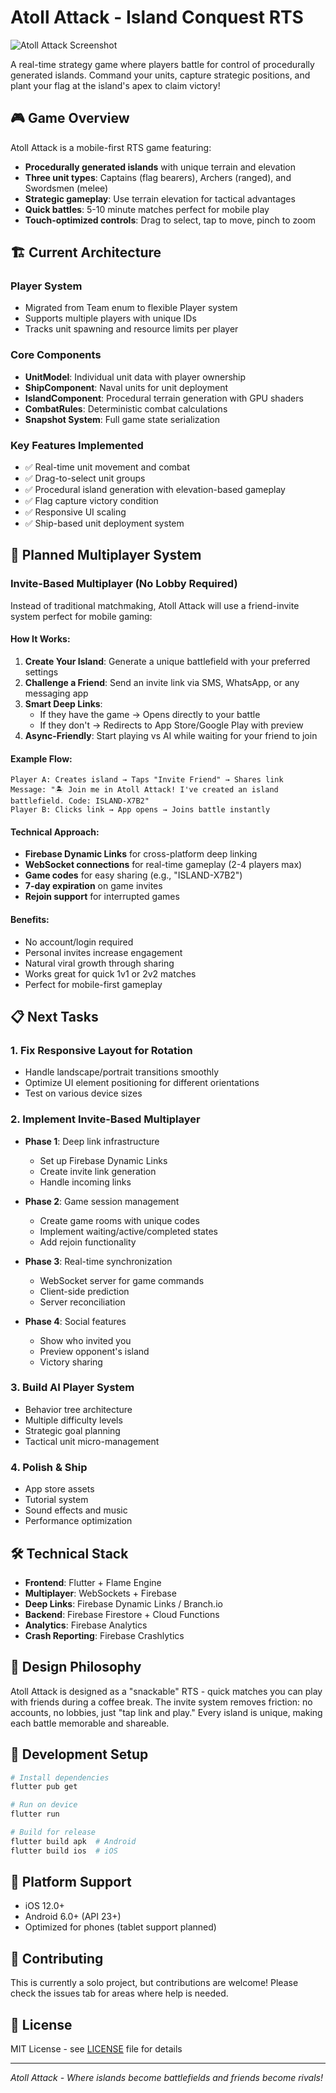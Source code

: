 # Atoll Attack - Island Conquest RTS

![Atoll Attack Screenshot](screenshot.png)

A real-time strategy game where players battle for control of procedurally generated islands. Command your units, capture strategic positions, and plant your flag at the island's apex to claim victory!

## 🎮 Game Overview

Atoll Attack is a mobile-first RTS game featuring:
- **Procedurally generated islands** with unique terrain and elevation
- **Three unit types**: Captains (flag bearers), Archers (ranged), and Swordsmen (melee)
- **Strategic gameplay**: Use terrain elevation for tactical advantages
- **Quick battles**: 5-10 minute matches perfect for mobile play
- **Touch-optimized controls**: Drag to select, tap to move, pinch to zoom

## 🏗️ Current Architecture

### Player System
- Migrated from Team enum to flexible Player system
- Supports multiple players with unique IDs
- Tracks unit spawning and resource limits per player

### Core Components
- **UnitModel**: Individual unit data with player ownership
- **ShipComponent**: Naval units for unit deployment
- **IslandComponent**: Procedural terrain generation with GPU shaders
- **CombatRules**: Deterministic combat calculations
- **Snapshot System**: Full game state serialization

### Key Features Implemented
- ✅ Real-time unit movement and combat
- ✅ Drag-to-select unit groups
- ✅ Procedural island generation with elevation-based gameplay
- ✅ Flag capture victory condition
- ✅ Responsive UI scaling
- ✅ Ship-based unit deployment system

## 🚀 Planned Multiplayer System

### Invite-Based Multiplayer (No Lobby Required)
Instead of traditional matchmaking, Atoll Attack will use a friend-invite system perfect for mobile gaming:

#### How It Works:
1. **Create Your Island**: Generate a unique battlefield with your preferred settings
2. **Challenge a Friend**: Send an invite link via SMS, WhatsApp, or any messaging app
3. **Smart Deep Links**: 
   - If they have the game → Opens directly to your battle
   - If they don't → Redirects to App Store/Google Play with preview
4. **Async-Friendly**: Start playing vs AI while waiting for your friend to join

#### Example Flow:
```
Player A: Creates island → Taps "Invite Friend" → Shares link
Message: "🏝️ Join me in Atoll Attack! I've created an island battlefield. Code: ISLAND-X7B2"
Player B: Clicks link → App opens → Joins battle instantly
```

#### Technical Approach:
- **Firebase Dynamic Links** for cross-platform deep linking
- **WebSocket connections** for real-time gameplay (2-4 players max)
- **Game codes** for easy sharing (e.g., "ISLAND-X7B2")
- **7-day expiration** on game invites
- **Rejoin support** for interrupted games

#### Benefits:
- No account/login required
- Personal invites increase engagement
- Natural viral growth through sharing
- Works great for quick 1v1 or 2v2 matches
- Perfect for mobile-first gameplay

## 📋 Next Tasks

### 1. Fix Responsive Layout for Rotation
- Handle landscape/portrait transitions smoothly
- Optimize UI element positioning for different orientations
- Test on various device sizes

### 2. Implement Invite-Based Multiplayer
- **Phase 1**: Deep link infrastructure
  - Set up Firebase Dynamic Links
  - Create invite link generation
  - Handle incoming links
  
- **Phase 2**: Game session management
  - Create game rooms with unique codes
  - Implement waiting/active/completed states
  - Add rejoin functionality
  
- **Phase 3**: Real-time synchronization
  - WebSocket server for game commands
  - Client-side prediction
  - Server reconciliation
  
- **Phase 4**: Social features
  - Show who invited you
  - Preview opponent's island
  - Victory sharing

### 3. Build AI Player System
- Behavior tree architecture
- Multiple difficulty levels
- Strategic goal planning
- Tactical unit micro-management

### 4. Polish & Ship
- App store assets
- Tutorial system
- Sound effects and music
- Performance optimization

## 🛠️ Technical Stack

- **Frontend**: Flutter + Flame Engine
- **Multiplayer**: WebSockets + Firebase
- **Deep Links**: Firebase Dynamic Links / Branch.io
- **Backend**: Firebase Firestore + Cloud Functions
- **Analytics**: Firebase Analytics
- **Crash Reporting**: Firebase Crashlytics

## 🎯 Design Philosophy

Atoll Attack is designed as a "snackable" RTS - quick matches you can play with friends during a coffee break. The invite system removes friction: no accounts, no lobbies, just "tap link and play." Every island is unique, making each battle memorable and shareable.

## 🔧 Development Setup

```bash
# Install dependencies
flutter pub get

# Run on device
flutter run

# Build for release
flutter build apk  # Android
flutter build ios  # iOS
```

## 📱 Platform Support

- iOS 12.0+
- Android 6.0+ (API 23+)
- Optimized for phones (tablet support planned)

## 🤝 Contributing

This is currently a solo project, but contributions are welcome! Please check the issues tab for areas where help is needed.

## 📄 License

MIT License - see [LICENSE](LICENSE) file for details

---

*Atoll Attack - Where islands become battlefields and friends become rivals!*